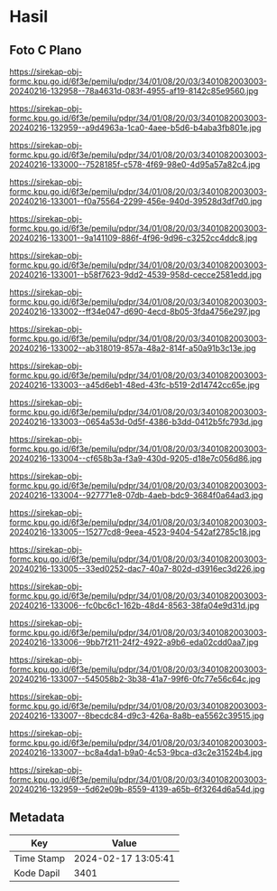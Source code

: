 # Hasil

## Foto C Plano

https://sirekap-obj-formc.kpu.go.id/6f3e/pemilu/pdpr/34/01/08/20/03/3401082003003-20240216-132958--78a4631d-083f-4955-af19-8142c85e9560.jpg

https://sirekap-obj-formc.kpu.go.id/6f3e/pemilu/pdpr/34/01/08/20/03/3401082003003-20240216-132959--a9d4963a-1ca0-4aee-b5d6-b4aba3fb801e.jpg

https://sirekap-obj-formc.kpu.go.id/6f3e/pemilu/pdpr/34/01/08/20/03/3401082003003-20240216-133000--7528185f-c578-4f69-98e0-4d95a57a82c4.jpg

https://sirekap-obj-formc.kpu.go.id/6f3e/pemilu/pdpr/34/01/08/20/03/3401082003003-20240216-133001--f0a75564-2299-456e-940d-39528d3df7d0.jpg

https://sirekap-obj-formc.kpu.go.id/6f3e/pemilu/pdpr/34/01/08/20/03/3401082003003-20240216-133001--9a141109-886f-4f96-9d96-c3252cc4ddc8.jpg

https://sirekap-obj-formc.kpu.go.id/6f3e/pemilu/pdpr/34/01/08/20/03/3401082003003-20240216-133001--b58f7623-9dd2-4539-958d-cecce2581edd.jpg

https://sirekap-obj-formc.kpu.go.id/6f3e/pemilu/pdpr/34/01/08/20/03/3401082003003-20240216-133002--ff34e047-d690-4ecd-8b05-3fda4756e297.jpg

https://sirekap-obj-formc.kpu.go.id/6f3e/pemilu/pdpr/34/01/08/20/03/3401082003003-20240216-133002--ab318019-857a-48a2-814f-a50a91b3c13e.jpg

https://sirekap-obj-formc.kpu.go.id/6f3e/pemilu/pdpr/34/01/08/20/03/3401082003003-20240216-133003--a45d6eb1-48ed-43fc-b519-2d14742cc65e.jpg

https://sirekap-obj-formc.kpu.go.id/6f3e/pemilu/pdpr/34/01/08/20/03/3401082003003-20240216-133003--0654a53d-0d5f-4386-b3dd-0412b5fc793d.jpg

https://sirekap-obj-formc.kpu.go.id/6f3e/pemilu/pdpr/34/01/08/20/03/3401082003003-20240216-133004--cf658b3a-f3a9-430d-9205-d18e7c056d86.jpg

https://sirekap-obj-formc.kpu.go.id/6f3e/pemilu/pdpr/34/01/08/20/03/3401082003003-20240216-133004--927771e8-07db-4aeb-bdc9-3684f0a64ad3.jpg

https://sirekap-obj-formc.kpu.go.id/6f3e/pemilu/pdpr/34/01/08/20/03/3401082003003-20240216-133005--15277cd8-9eea-4523-9404-542af2785c18.jpg

https://sirekap-obj-formc.kpu.go.id/6f3e/pemilu/pdpr/34/01/08/20/03/3401082003003-20240216-133005--33ed0252-dac7-40a7-802d-d3916ec3d226.jpg

https://sirekap-obj-formc.kpu.go.id/6f3e/pemilu/pdpr/34/01/08/20/03/3401082003003-20240216-133006--fc0bc6c1-162b-48d4-8563-38fa04e9d31d.jpg

https://sirekap-obj-formc.kpu.go.id/6f3e/pemilu/pdpr/34/01/08/20/03/3401082003003-20240216-133006--9bb7f211-24f2-4922-a9b6-eda02cdd0aa7.jpg

https://sirekap-obj-formc.kpu.go.id/6f3e/pemilu/pdpr/34/01/08/20/03/3401082003003-20240216-133007--545058b2-3b38-41a7-99f6-0fc77e56c64c.jpg

https://sirekap-obj-formc.kpu.go.id/6f3e/pemilu/pdpr/34/01/08/20/03/3401082003003-20240216-133007--8becdc84-d9c3-426a-8a8b-ea5562c39515.jpg

https://sirekap-obj-formc.kpu.go.id/6f3e/pemilu/pdpr/34/01/08/20/03/3401082003003-20240216-133007--bc8a4da1-b9a0-4c53-9bca-d3c2e31524b4.jpg

https://sirekap-obj-formc.kpu.go.id/6f3e/pemilu/pdpr/34/01/08/20/03/3401082003003-20240216-132959--5d62e09b-8559-4139-a65b-6f3264d6a54d.jpg


## Metadata

| Key        | Value               |
| ---------- | ------------------- |
| Time Stamp | 2024-02-17 13:05:41 |
| Kode Dapil | 3401                |



